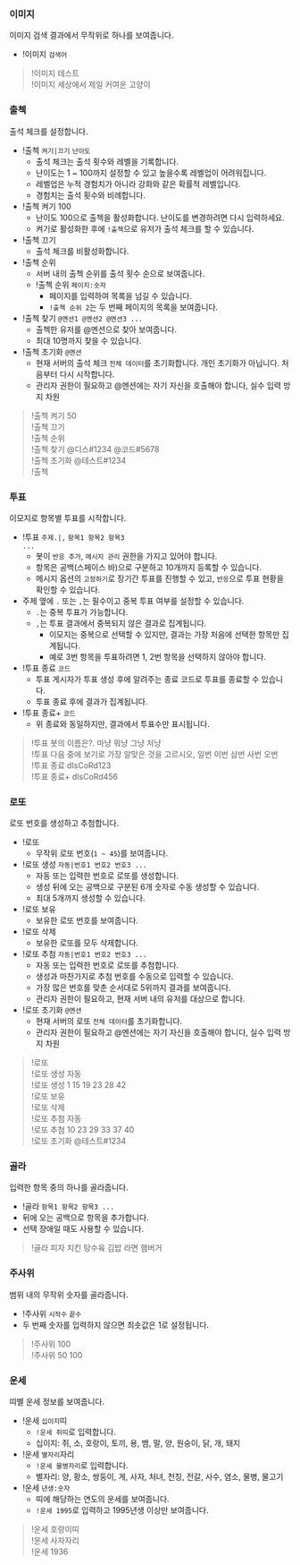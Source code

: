 ### 이미지
이미지 검색 결과에서 무작위로 하나를 보여줍니다.
- !이미지 <code>검색어</code>

> !이미지 테스트 <br />
> !이미지 세상에서 제일 커여운 고양이


### 출첵
출석 체크를 설정합니다.
- !출첵 <code>켜기|끄기</code> <code>난이도</code>
  - 출석 체크는 출석 횟수와 레벨을 기록합니다.
  - 난이도는 1 ~ 100까지 설정할 수 있고 높을수록 레벨업이 어려워집니다.
  - 레벨업은 누적 경험치가 아니라 강화와 같은 확률적 레벨입니다.
  - 경험치는 출석 횟수와 비례합니다.
- !출첵 켜기 100
  - 난이도 100으로 출첵을 활성화합니다. 난이도를 변경하려면 다시 입력하세요.
  - 켜기로 활성화한 후에 `!출첵`으로 유저가 출석 체크를 할 수 있습니다.
- !출첵 끄기
  - 출석 체크를 비활성화합니다.
- !출첵 순위
  - 서버 내의 출첵 순위를 출석 횟수 순으로 보여줍니다.
  - !출첵 순위 <code>페이지:숫자</code>
    - 페이지를 입력하여 목록을 넘길 수 있습니다.
    - `!출첵 순위 2`는 두 번째 페이지의 목록을 보여줍니다.
- !출첵 찾기 <code>@멘션1 @멘션2 @멘션3 ...</code>
  - 출첵한 유저를 @멘션으로 찾아 보여줍니다.
  - 최대 10명까지 찾을 수 있습니다.
- !출첵 초기화 <code>@멘션</code>
  - 현재 서버의 출석 체크 `전체 데이터`를 초기화합니다. 개인 초기화가 아닙니다. 처음부터 다시 시작합니다.
  - 관리자 권한이 필요하고 @멘션에는 자기 자신을 호출해야 합니다, 실수 입력 방지 차원

> !출첵 켜기 50 <br />
> !출첵 끄기 <br />
> !출첵 순위 <br />
> !출첵 찾기 @디스#1234 @코드#5678 <br />
> !출첵 초기화 @테스트#1234 <br />
> !출첵


### 투표
이모지로 항목별 투표를 시작합니다.
- !투표 <code>주제</code><code>.|,</code> <code>항목1 항목2 항목3 ...</code>
  - 봇이 `반응 추가`, `메시지 관리` 권한을 가지고 있어야 합니다.
  - 항목은 공백(스페이스 바)으로 구분하고 10개까지 등록할 수 있습니다.
  - 메시지 옵션의 `고정하기`로 장기간 투표를 진행할 수 있고, `반응`으로 투표 현황을 확인할 수 있습니다.
- 주제 옆에 `.` 또는 `,`는 필수이고 중복 투표 여부를 설정할 수 있습니다.
  - `.`는 중복 투표가 가능합니다.
  - `,`는 투표 결과에서 중복되지 않은 결과로 집계됩니다.
    - 이모지는 중복으로 선택할 수 있지만, 결과는 가장 처음에 선택한 항목만 집계됩니다.
    - 예로 3번 항목을 투표하려면 1, 2번 항목을 선택하지 않아야 합니다.
- !투표 종료 <code>코드</code>
  - 투표 게시자가 투표 생성 후에 알려주는 종료 코드로 투표를 종료할 수 있습니다.
  - 투표 종료 후에 결과가 집계됩니다.
- !투표 종료+ <code>코드</code>
  - 위 종료와 동일하지만, 결과에서 투표수만 표시됩니다.

> !투표 봇의 이름은?. 마냥 뭐냥 그냥 저냥 <br />
> !투표 다음 중에 보기로 가장 알맞은 것을 고르시오, 일번 이번 삼번 사번 오번 <br />
> !투표 종료 dIsCoRd123 <br />
> !투표 종료+ dIsCoRd456


### 로또
로또 번호를 생성하고 추첨합니다.
- !로또
  - 무작위 로또 번호(`1 ~ 45`)를 보여줍니다.
- !로또 생성 <code>자동|번호1 번호2 번호3 ...</code>
  - 자동 또는 입력한 번호로 로또를 생성합니다.
  - 생성 뒤에 오는 공백으로 구분된 6개 숫자로 수동 생성할 수 있습니다.
  - 최대 5개까지 생성할 수 있습니다.
- !로또 보유
  - 보유한 로또 번호를 보여줍니다.
- !로또 삭제
  - 보유한 로또를 모두 삭제합니다.
- !로또 추첨 <code>자동|번호1 번호2 번호3 ...</code>
  - 자동 또는 입력한 번호로 로또를 추첨합니다.
  - 생성과 마찬가지로 추첨 번호를 수동으로 입력할 수 있습니다.
  - 가장 많은 번호를 맞춘 순서대로 5위까지 결과를 보여줍니다.
  - 관리자 권한이 필요하고, 현재 서버 내의 유저를 대상으로 합니다.
- !로또 초기화 <code>@멘션</code>
  - 현재 서버의 로또 `전체 데이터`를 초기화합니다.
  - 관리자 권한이 필요하고 @멘션에는 자기 자신을 호출해야 합니다, 실수 입력 방지 차원

> !로또 <br />
> !로또 생성 자동 <br />
> !로또 생성 1 15 19 23 28 42 <br />
> !로또 보유 <br />
> !로또 삭제 <br />
> !로또 추첨 자동 <br />
> !로또 추첨 10 23 29 33 37 40 <br />
> !로또 초기화 @테스트#1234


### 골라
입력한 항목 중의 하나를 골라줍니다.
- !골라 <code>항목1 항목2 항목3 ...</code>
- 뒤에 오는 공백으로 항목을 추가합니다.
- 선택 장애일 때도 사용할 수 있습니다.

> !골라 피자 치킨 탕수육 김밥 라면 햄버거


### 주사위
범위 내의 무작위 숫자를 골라줍니다.
- !주사위 <code>시작수</code> <code>끝수</code>
- 두 번째 숫자를 입력하지 않으면 최솟값은 1로 설정됩니다.

> !주사위 100 <br />
> !주사위 50 100


### 운세
띠별 운세 정보를 보여줍니다.
- !운세 <code>십이지</code>띠
  - `!운세 쥐띠`로 입력합니다.
  - 십이지: 쥐, 소, 호랑이, 토끼, 용, 뱀, 말, 양, 원숭이, 닭, 개, 돼지
- !운세 <code>별자리</code>자리
  - `!운세 물병자리`로 입력합니다.
  - 별자리: 양, 황소, 쌍둥이, 게, 사자, 처녀, 천칭, 전갈, 사수, 염소, 물병, 물고기
- !운세 <code>년생:숫자</code>
  - 띠에 해당하는 연도의 운세를 보여줍니다.
  - `!운세 1995`로 입력하고 1995년생 이상만 보여줍니다.

> !운세 호랑이띠 <br />
> !운세 사자자리 <br />
> !운세 1936
